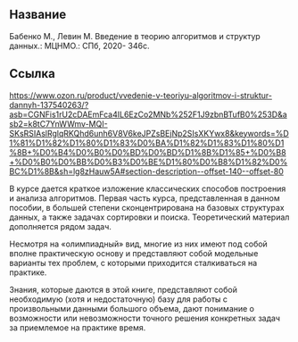 ## Название

Бабенко М., Левин М. Введение в теорию алгоритмов и структур данных.: МЦНМО.: СПб, 2020- 346с.

## Ссылка
https://www.ozon.ru/product/vvedenie-v-teoriyu-algoritmov-i-struktur-dannyh-137540263/?asb=CGNFis1rU2cDAEmFca4IL6EzCo2MNb%252F1J9zbnBTufB0%253D&asb2=k8tC7YnWWmv-MQI-SKsRSIAslRglqRKQhd6unh6V8V6keJPZsBEjNp2SIsXKYwx8&keywords=%D1%81%D1%82%D1%80%D1%83%D0%BA%D1%82%D1%83%D1%80%D1%8B+%D0%B4%D0%B0%D0%BD%D0%BD%D1%8B%D1%85+%D0%B8+%D0%B0%D0%BB%D0%B3%D0%BE%D1%80%D0%B8%D1%82%D0%BC%D1%8B&sh=lg8zHauw5A#section-description--offset-140--offset-80

В курсе дается краткое изложение классических способов построения и анализа алгоритмов. Первая часть курса, представленная в данном пособии, в большей степени сконцентрирована на базовых структурах данных, а также задачах сортировки и поиска. Теоретический материал дополняется рядом задач.

Несмотря на «олимпиадный» вид, многие из них имеют под собой вполне практическую основу и представляют собой модельные варианты тех проблем, с которыми приходится сталкиваться на практике.

Знания, которые даются в этой книге, представляют собой необходимую (хотя и недостаточную) базу для работы с произвольными данными большого объема, дают понимание о возможности или невозможности точного решения конкретных задач за приемлемое на практике время.

